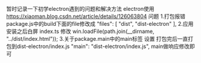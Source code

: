 暂时记录一下初学electron遇到的问题和解决方法
electron使用
https://xiaoman.blog.csdn.net/article/details/126063804
问题
1.打包报错
package.js中的build下面的file修改成
    "files": [
      "dist",
      "dist-electron"
    ],
2.应用安装之后白屏
index.ts 修改
win.loadFile(path.join(__dirname, "../dist/index.html"));
3.关于package.main中的main标签 设置 打包完后一直打包到dist-electron/index.js
"main": "dist-electron/index.js", main做响应修改即可